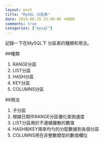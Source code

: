```yaml
---
layout: post
title: "MySQL 分區表"
date: 2014-06-15 23:49:06 +0800
comments: true
categories: ["mysql"]
---
```


記錄一下在MySQL下 分區表的種類和用法。

<!-- more -->


##種類
1. RANGE分區
2. LIST分區
3. HASH分區
4. KEY分區
5. COLUMNS分區


##用法
1. 子分區
2. 根據日期作RANGE分區優化查詢速度
3. LIST分區用於不連續離散的數值
4. HASH和KEY用來均勻的分配數據到各個分區
5. COLUMNS用在非整數類型的數值欄位
